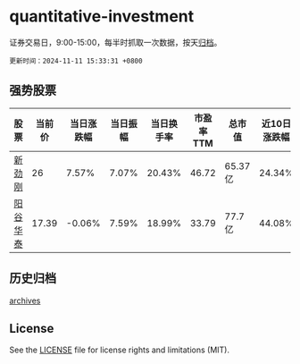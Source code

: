 # quantitative-investment

证券交易日，9:00-15:00，每半时抓取一次数据，按天[归档](archives)。

`更新时间：2024-11-11 15:33:31 +0800`

## 强势股票

|股票|当前价|当日涨跌幅|当日振幅|当日换手率|市盈率TTM|总市值|近10日涨跌幅|
|----|----|----|----|----|----|----|----|
|[新劲刚](https://xueqiu.com/S/SZ300629)|26|7.57%|7.07%|20.43%|46.72|65.37亿|24.34%|
|[阳谷华泰](https://xueqiu.com/S/SZ300121)|17.39|-0.06%|7.59%|18.99%|33.79|77.7亿|44.08%|

## 历史归档

[archives](archives)

## License

See the [LICENSE](LICENSE) file for license rights and limitations (MIT).
